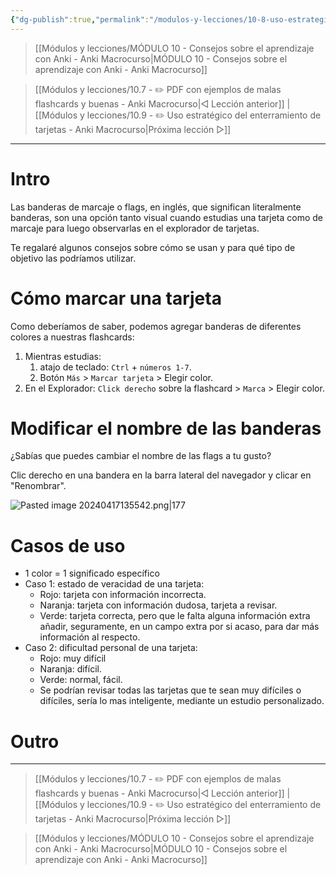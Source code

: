 ```yaml
---
{"dg-publish":true,"permalink":"/modulos-y-lecciones/10-8-uso-estrategico-de-las-banderas-de-marcage-flags-anki-macrocurso/","noteIcon":"","updated":"2024-05-15T22:20:31.760+02:00"}
---
```



> [[Módulos y lecciones/MÓDULO 10 - Consejos sobre el aprendizaje con Anki - Anki Macrocurso\|MÓDULO 10 - Consejos sobre el aprendizaje con Anki - Anki Macrocurso]]

> [[Módulos y lecciones/10.7 - ✏️ PDF con ejemplos de malas flashcards y buenas - Anki Macrocurso\|◁ Lección anterior]] | [[Módulos y lecciones/10.9 - ✏️ Uso estratégico del enterramiento de tarjetas - Anki Macrocurso\|Próxima lección ▷]]

---

# Intro
Las banderas de marcaje o flags, en inglés, que significan literalmente banderas, son una opción tanto visual cuando estudias una tarjeta como de marcaje para luego observarlas en el explorador de tarjetas.

Te regalaré algunos consejos sobre cómo se usan y para qué tipo de objetivo las podríamos utilizar.

# Cómo marcar una tarjeta
Como deberíamos de saber, podemos agregar banderas de diferentes colores a nuestras flashcards:
1. Mientras estudias:
	1. atajo de teclado: ``Ctrl`` + ``números 1-7``.
	2. Botón ``Más`` > ``Marcar tarjeta`` > Elegir color.
2. En el Explorador: ``Click derecho`` sobre la flashcard > ``Marca`` > Elegir color.

# Modificar el nombre de las banderas
¿Sabías que puedes cambiar el nombre de las flags a tu gusto?

Clic derecho en una bandera en la barra lateral del navegador y clicar en  "Renombrar".

![Pasted image 20240417135542.png|177](/img/user/ANEXOS/Pasted%20image%2020240417135542.png)

# Casos de uso
- 1 color = 1 significado específico
- Caso 1: estado de veracidad de una tarjeta:
	- Rojo: tarjeta con información incorrecta.
	- Naranja: tarjeta con información dudosa, tarjeta a revisar.
	- Verde: tarjeta correcta, pero que le falta alguna información extra añadir, seguramente, en un campo extra por si acaso, para dar más información al respecto.
- Caso 2: dificultad personal de una tarjeta:
	- Rojo: muy difícil
	- Naranja: difícil.
	- Verde: normal, fácil.
	- Se podrían revisar todas las tarjetas que te sean muy difíciles o difíciles, sería lo mas inteligente, mediante un estudio personalizado.

# Outro

---

> [[Módulos y lecciones/10.7 - ✏️ PDF con ejemplos de malas flashcards y buenas - Anki Macrocurso\|◁ Lección anterior]] | [[Módulos y lecciones/10.9 - ✏️ Uso estratégico del enterramiento de tarjetas - Anki Macrocurso\|Próxima lección ▷]]

> [[Módulos y lecciones/MÓDULO 10 - Consejos sobre el aprendizaje con Anki - Anki Macrocurso\|MÓDULO 10 - Consejos sobre el aprendizaje con Anki - Anki Macrocurso]]